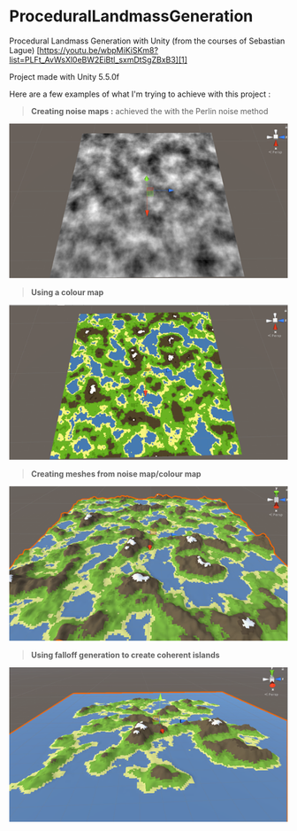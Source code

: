 # ProceduralLandmassGeneration
Procedural Landmass Generation with Unity (from the courses of Sebastian Lague)
[https://youtu.be/wbpMiKiSKm8?list=PLFt_AvWsXl0eBW2EiBtl_sxmDtSgZBxB3][1]

Project made with Unity 5.5.0f

Here are a few examples of what I'm trying to achieve with this project :
> **Creating noise maps :** achieved the with the Perlin noise method

[![PLG01](img/img01.png)](img/img01.png)

> **Using a colour map** 

[![PLG02](img/img02.png)](img/img02.png)

> **Creating meshes from noise map/colour map**

[![PLG03](img/img03.png)](img/img03.png)

> **Using falloff generation to create coherent islands**

[![PLG04](img/img04.png)](img/img04.png)
